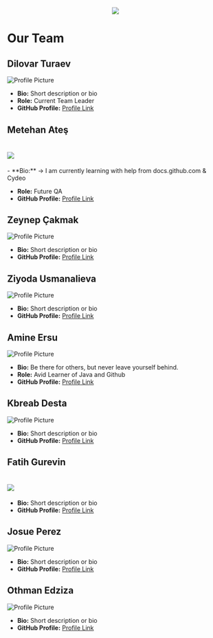 <h1 align="center">
<img src="https://us.zonerama.com/photos/1006679669_2484x471.jpg" />
</h1>

# Our Team

## Dilovar Turaev

![Profile Picture](profile-picture-url) 

- **Bio:** Short description or bio
- **Role:** Current Team Leader
- **GitHub Profile:** [Profile Link](link-to-github-profile)

## Metehan Ateş

<h1 align="left">
 <img src="https://avatars.githubusercontent.com/u/160879582?v=4](https://us.zonerama.com/photos/1006679526_238x281.jpg" />
</h1>
- **Bio:** -> I am currently learning with help from docs.github.com & Cydeo

- **Role:** Future QA 
- **GitHub Profile:** [Profile Link](https://github.com/4745Mthn)

## Zeynep Çakmak

![Profile Picture](profile-picture-url)

- **Bio:** Short description or bio
- **GitHub Profile:** [Profile Link](link-to-github-profile)

## Ziyoda Usmanalieva

![Profile Picture](profile-picture-url)

- **Bio:** Short description or bio
- **GitHub Profile:** [Profile Link](link-to-github-profile)

## Amine Ersu

![Profile Picture](https://avatars.githubusercontent.com/u/160289484?v=4)

- **Bio:** Be there for others, but never leave yourself behind.
- **Role:** Avid Learner of Java and Github
- **GitHub Profile:** [Profile Link](https://github.com/ersuamine)

## Kbreab Desta

![Profile Picture](profile-picture-url)

- **Bio:** Short description or bio
- **GitHub Profile:** [Profile Link](link-to-github-profile)

## Fatih Gurevin

<h1 align="left">
 <img src="https://avatars.githubusercontent.com/u/35998426?v=4" />
</h1>

- **Bio:** Short description or bio 
- **GitHub Profile:** [Profile Link](https://github.com/fatihgrv)

## Josue Perez

![Profile Picture](profile-picture-url)

- **Bio:** Short description or bio
- **GitHub Profile:** [Profile Link](link-to-github-profile)

## Othman Edziza

![Profile Picture](profile-picture-url)

- **Bio:** Short description or bio
- **GitHub Profile:** [Profile Link](link-to-github-profile)
